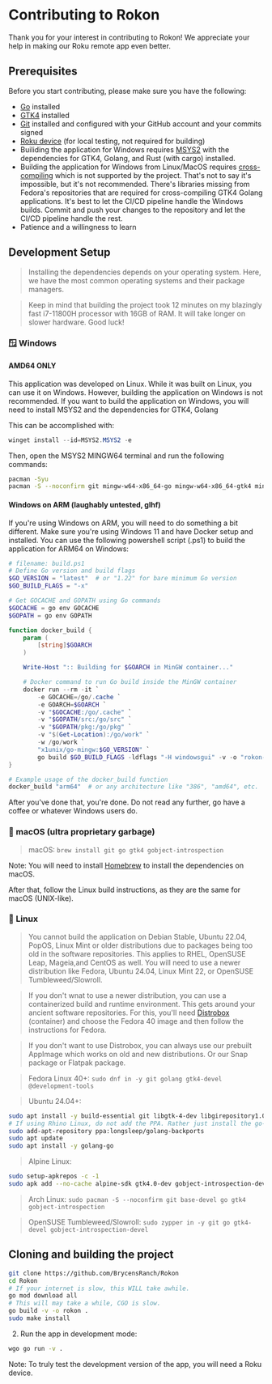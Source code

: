 # Contributing to Rokon

Thank you for your interest in contributing to Rokon! We appreciate your help in making our Roku remote app even better.

## Prerequisites

Before you start contributing, please make sure you have the following:

- [Go](https://golang.org) installed
- [GTK4](https://www.gtk.org) installed
- [Git](https://git-scm.com) installed and configured with your GitHub account and your commits signed
- [Roku device](https://www.roku.com/products/roku-tv) (for local testing, not required for building)
- Builiding the application for Windows requires [MSYS2](https://www.msys2.org/) with the dependencies for GTK4, Golang, and Rust (with cargo) installed.
- Building the application for Windows from Linux/MacOS requires [cross-compiling](https://github.com/diamondburned/gotk4/issues/147) which is not supported by the project. That's not to say it's impossible, but it's not recommended. There's libraries missing from Fedora's repositories that are required for cross-compiling GTK4 Golang applications. It's best to let the CI/CD pipeline handle the Windows builds. Commit and push your changes to the repository and let the CI/CD pipeline handle the rest.
- Patience and a willingness to learn

## Development Setup

> Installing the dependencies depends on your operating system. Here, we have the most common operating systems and their package managers.

> Keep in mind that building the project took 12 minutes on my blazingly fast i7-11800H processor with 16GB of RAM. It will take longer on slower hardware. Good luck!

### 🪟 Windows

#### AMD64 ONLY

This application was developed on Linux. While it was built on Linux, you can use it on Windows. However, building the application on Windows is not recommended. If you want to build the application on Windows, you will need to install MSYS2 and the dependencies for GTK4, Golang

This can be accomplished with:

```powershell
winget install --id=MSYS2.MSYS2 -e

```

Then, open the MSYS2 MINGW64 terminal and run the following commands:

```bash
pacman -Syu
pacman -S --noconfirm git mingw-w64-x86_64-go mingw-w64-x86_64-gtk4 mingw-w64-x86_64-gobject-introspection
```

#### Windows on ARM (laughably untested, glhf)

If you're using Windows on ARM, you will need to do something a bit different. Make sure you're using Windows 11 and have Docker setup and installed. You can use the following powershell script (.ps1) to build the application for ARM64 on Windows:

```powershell
# filename: build.ps1
# Define Go version and build flags
$GO_VERSION = "latest"  # or "1.22" for bare minimum Go version
$GO_BUILD_FLAGS = "-x"

# Get GOCACHE and GOPATH using Go commands
$GOCACHE = go env GOCACHE
$GOPATH = go env GOPATH

function docker_build {
    param (
        [string]$GOARCH
    )

    Write-Host ":: Building for $GOARCH in MinGW container..."

    # Docker command to run Go build inside the MinGW container
    docker run --rm -it `
        -e GOCACHE=/go/.cache `
        -e GOARCH=$GOARCH `
        -v "$GOCACHE:/go/.cache" `
        -v "$GOPATH/src:/go/src" `
        -v "$GOPATH/pkg:/go/pkg" `
        -v "$(Get-Location):/go/work" `
        -w /go/work `
        "x1unix/go-mingw:$GO_VERSION" `
        go build $GO_BUILD_FLAGS -ldflags "-H windowsgui" -v -o "rokon-$GOARCH.exe" .
}

# Example usage of the docker_build function
docker_build "arm64"  # or any architecture like "386", "amd64", etc.
```

After you've done that, you're done. Do not read any further, go have a coffee or whatever Windows users do.

### 🍎 macOS (ultra proprietary garbage)

> macOS: `brew install git go gtk4 gobject-introspection`

Note: You will need to install [Homebrew](https://brew.sh) to install the dependencies on macOS.

After that, follow the Linux build instructions, as they are the same for macOS (UNIX-like).

### 🐧 Linux

> You cannot build the application on Debian Stable, Ubuntu 22.04, PopOS, Linux Mint  or older distributions due to packages being too old in the software repositories. This applies to RHEL, OpenSUSE Leap, Mageia,and CentOS as well. You will need to use a newer distribution like Fedora, Ubuntu 24.04, Linux Mint 22, or OpenSUSE Tumbleweed/Slowroll.

> If you don't wnat to use a newer distribution, you can use a containerized build and runtime environment. This gets around your ancient software repositories. For this, you'll need [Distrobox](https://wiki.archlinux.org/title/Distrobox) (container) and choose the Fedora 40 image and then follow the instructions for Fedora.

> If you don't want to use Distrobox, you can always use our prebuilt AppImage which works on old and new distributions. Or our Snap package or Flatpak package.

> Fedora Linux 40+: `sudo dnf in -y git golang gtk4-devel @development-tools`

> Ubuntu 24.04+:

 ```bash
sudo apt install -y build-essential git libgtk-4-dev libgirepository1.0-dev software-properties-common
# If using Rhino Linux, do not add the PPA. Rather just install the go-bin package with pacstall. This PPA is added for newer versions of Go for Ubuntu Stable releases.
sudo add-apt-repository ppa:longsleep/golang-backports
sudo apt update
sudo apt install -y golang-go
```

> Alpine Linux:

```bash
sudo setup-apkrepos -c -1
sudo apk add --no-cache alpine-sdk gtk4.0-dev gobject-introspection-dev go
```

> Arch Linux: `sudo pacman -S --noconfirm git base-devel go gtk4 gobject-introspection`

> OpenSUSE Tumbleweed/Slowroll: `sudo zypper in -y git go gtk4-devel gobject-introspection-devel`

## Cloning and building the project

```bash
git clone https://github.com/BrycensRanch/Rokon
cd Rokon
# If your internet is slow, this WILL take awhile.
go mod download all
# This will may take a while, CGO is slow.
go build -v -o rokon .
sudo make install
```

2. Run the app in development mode:

```bash
wgo go run -v .
```

Note: To truly test the development version of the app, you will need a Roku device.
